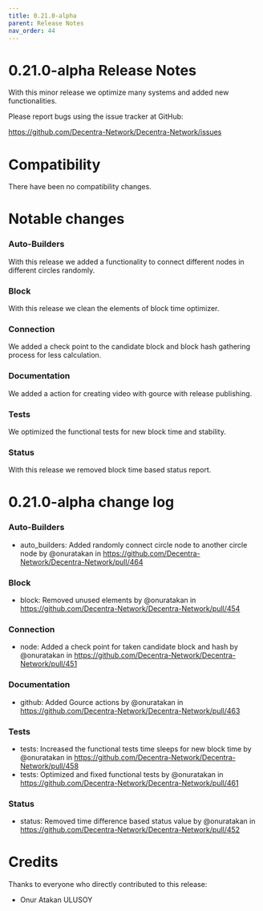 ```yaml
---
title: 0.21.0-alpha
parent: Release Notes
nav_order: 44
---
```


# 0.21.0-alpha Release Notes

With this minor release we optimize many systems and added new functionalities.

Please report bugs using the issue tracker at GitHub:

<https://github.com/Decentra-Network/Decentra-Network/issues>

# Compatibility

There have been no compatibility changes.

# Notable changes

### Auto-Builders

With this release we added a functionality to connect different nodes in
different circles randomly.

### Block

With this release we clean the elements of block time optimizer.

### Connection

We added a check point to the candidate block and block hash gathering
process for less calculation.

### Documentation

We added a action for creating video with gource with release publishing.

### Tests

We optimized the functional tests for new block time and stability.

### Status

With this release we removed block time based status report.

# 0.21.0-alpha change log

### Auto-Builders

- auto_builders: Added randomly connect circle node to another circle node by @onuratakan in https://github.com/Decentra-Network/Decentra-Network/pull/464

### Block

- block: Removed unused elements by @onuratakan in https://github.com/Decentra-Network/Decentra-Network/pull/454

### Connection

- node: Added a check point for taken candidate block and hash by @onuratakan in https://github.com/Decentra-Network/Decentra-Network/pull/451

### Documentation

- github: Added Gource actions by @onuratakan in https://github.com/Decentra-Network/Decentra-Network/pull/463

### Tests

- tests: Increased the functional tests time sleeps for new block time by @onuratakan in https://github.com/Decentra-Network/Decentra-Network/pull/458
- tests: Optimized and fixed functional tests by @onuratakan in https://github.com/Decentra-Network/Decentra-Network/pull/461

### Status

- status: Removed time difference based status value by @onuratakan in https://github.com/Decentra-Network/Decentra-Network/pull/452

# Credits

Thanks to everyone who directly contributed to this release:

- Onur Atakan ULUSOY
